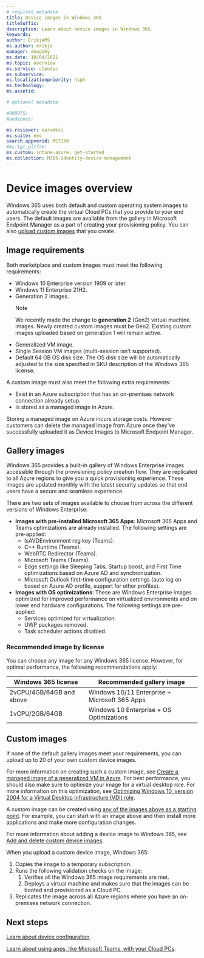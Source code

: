 ```yaml
---
# required metadata
title: Device images in Windows 365
titleSuffix:
description: Learn about device images in Windows 365.
keywords:
author: ErikjeMS 
ms.author: erikje
manager: dougeby
ms.date: 10/04/2021
ms.topic: overview
ms.service: cloudpc
ms.subservice:
ms.localizationpriority: high
ms.technology:
ms.assetid: 

# optional metadata

#ROBOTS:
#audience:

ms.reviewer: naramkri
ms.suite: ems
search.appverid: MET150
#ms.tgt_pltfrm:
ms.custom: intune-azure; get-started
ms.collection: M365-identity-device-management
---
```


# Device images overview

Windows 365 uses both default and custom operating system images to automatically create the virtual Cloud PCs that you provide to your end users. The default images are available from the gallery in Microsoft Endpoint Manager as a part of creating your provisioning policy. You can also [upload custom images](add-device-images.md) that you create.

## Image requirements

Both marketplace and custom images must meet the following requirements:

- Windows 10 Enterprise version 1909 or later.
- Windows 11 Enterprise 21H2.
- Generation 2 images.
    > [!Note]
    > We recently made the change to **generation 2** (Gen2) virtual machine images. Newly created custom images must be Gen2. Existing custom images uploaded based on generation 1 will remain active.
- Generalized VM image.
- Single Session VM images (multi-session isn’t supported).
- Default 64 GB OS disk size. The OS disk size will be automatically adjusted to the size specified in SKU description of the Windows 365 license.

A custom image must also meet the following extra requirements:

- Exist in an Azure subscription that has an on-premises network connection already setup.
- Is stored as a managed image in Azure.

Storing a managed image on Azure incurs storage costs. However customers can delete the managed image from Azure once they've successfully uploaded it as Device Images to Microsoft Endpoint Manager.

## Gallery images

Windows 365 provides a built-in gallery of Windows Enterprise images accessible through the provisioning policy creation flow. They are replicated to all Azure regions to give you a quick provisioning experience. These images are updated monthly with the latest security updates so that end users have a secure and seamless experience.

There are two sets of images available to choose from across the different versions of Windows Enterprise:

- **Images with pre-installed Microsoft 365 Apps**: Microsoft 365 Apps and Teams optimizations are already installed. The following settings are pre-applied:
  - IsAVDEnvironment reg key (Teams).
  - C++ Runtime (Teams).
  - WebRTC Redirector (Teams).
  - Microsoft Teams (Teams).
  - Edge settings like Sleeping Tabs, Startup boost, and First Time optimizations based on Azure AD and synchronization.
  - Microsoft Outlook first-time configuration settings (auto log on based on Azure AD profile, support for other profiles).
- **Images with OS optimizations**: These are Windows Enterprise images optimized for improved performance on virtualized environments and on lower end hardware configurations. The following settings are pre-applied:
  - Services optimized for virtualization.
  - UWP packages removed.
  - Task scheduler actions disabled.

### Recommended image by license

You can choose any image for any Windows 365 license. However, for optimal performance, the following recommendations apply:

| Windows 365 license | Recommended gallery image |
| --- | --- |
| 2vCPU/4GB/64GB and above | Windows 10/11 Enterprise + Microsoft 365 Apps |
| 1vCPU/2GB/64GB | Windows 10 Enterprise + OS Optimizations |

## Custom images

If none of the default gallery images meet your requirements, you can upload up to 20 of your own custom device images.

For more information on creating such a custom image, see [Create a managed image of a generalized VM in Azure](/azure/virtual-machines/windows/capture-image-resource). For best performance, you should also make sure to optimize your image for a virtual desktop role. For more information on this optimization, see [Optimizing Windows 10, version 2004 for a Virtual Desktop Infrastructure (VDI) role](/windows-server/remote/remote-desktop-services/rds-vdi-recommendations-2004).

A custom image can be created using [any of the images above as a starting point](https://azuremarketplace.microsoft.com/marketplace/apps/microsoftwindowsdesktop.windows-ent-cpc). For example, you can start with an image above and then install more applications and make more configuration changes.

For more information about adding a device image to Windows 365, see [Add and delete custom device images](add-device-images.md).

When you upload a custom device image, Windows 365:

1. Copies the image to a temporary subscription.
2. Runs the following validation checks on the image:
    1. Verifies all the Windows 365 image requirements are met.
    2. Deploys a virtual machine and makes sure that the images can be booted and provisioned as a Cloud PC.
3. Replicates the image across all Azure regions where you have an on-premises network connection.

<!-- ########################## -->
## Next steps

[Learn about device configuration](device-configuration.md).

[Learn about using apps, like Microsoft Teams, with your Cloud PCs](app-overview.md).
